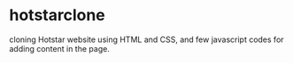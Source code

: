 # hotstarclone
cloning Hotstar website using HTML and CSS, and few javascript codes for adding content in the page.

